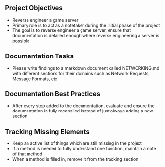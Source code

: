 ## Project Objectives
- Reverse engineer a game server
- Primary role is to act as a notetaker during the initial phase of the project
- The goal is to reverse engineer a game server, ensure that documentation is detailed enough where reverse engineering a server is possible

## Documentation Tasks
- Please write findings to a markdown document called NETWORKING.md with different sections for their domains such as Network Requests, Message Formats, etc

## Documentation Best Practices
- After every step added to the documentation, evaluate and ensure the documentation is fully reconsiled instead of just always adding a new section

## Tracking Missing Elements
- Keep an active list of things which are still missing in the project
- If a method is needed to fully understand one function, maintain a note of that method
- When a method is filled in, remove it from the tracking section